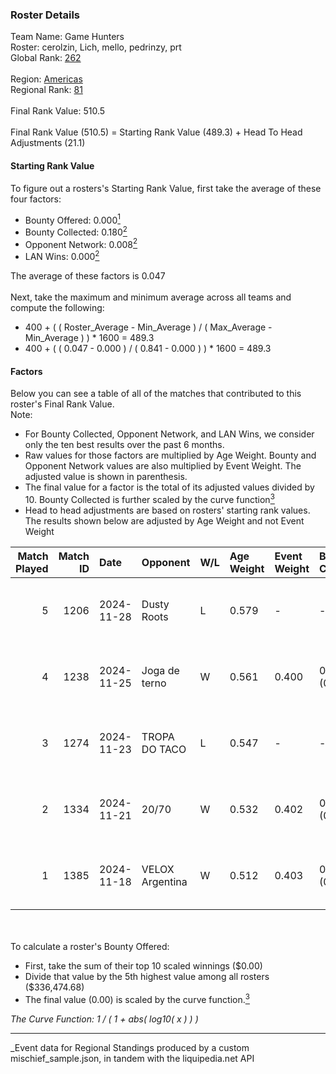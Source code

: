 ### Roster Details<br />
Team Name: Game Hunters<br />
Roster: cerolzin, Lich, mello, pedrinzy, prt<br />
Global Rank: [262](../../standings_global_2025_03_01.md)<br />
<br />
Region: [Americas]( ../../standings_americas_2025_03_01.md)<br />
Regional Rank: [81]( ../../standings_americas_2025_03_01.md)<br />
<br />
Final Rank Value:  510.5<br />
<br />
Final Rank Value (510.5) = Starting Rank Value (489.3) + Head To Head Adjustments (21.1)<br />

#### Starting Rank Value<br />
To figure out a rosters's Starting Rank Value, first take the average of these four factors:<br />
- Bounty Offered: 0.000[<sup>1</sup>](#table2)
- Bounty Collected: 0.180[<sup>2</sup>](#table1)
- Opponent Network: 0.008[<sup>2</sup>](#table1)
- LAN Wins: 0.000[<sup>2</sup>](#table1)

The average of these factors is 0.047<br />
<br />
Next, take the maximum and minimum average across all teams and compute the following:<br />
- 400 + ( ( Roster_Average - Min_Average ) / ( Max_Average - Min_Average ) ) * 1600 = 489.3
- 400 + ( ( 0.047 - 0.000 ) / ( 0.841 - 0.000 ) ) * 1600 = 489.3


#### Factors<br />
Below you can see a table of all of the matches that contributed to this roster's Final Rank Value.<br />
Note:<br />

- For Bounty Collected, Opponent Network, and LAN Wins, we consider only the ten best results over the past 6 months.
- Raw values for those factors are multiplied by Age Weight. Bounty and Opponent Network values are also multiplied by Event Weight. The adjusted value is shown in parenthesis.
- The final value for a factor is the total of its adjusted values divided by 10. Bounty Collected is further scaled by the curve function[<sup>3</sup>](#curveFunction)
- Head to head adjustments are based on rosters' starting rank values. The results shown below are adjusted by Age Weight and not Event Weight
<span id="table1"></span><br />


| Match Played | Match ID | Date       | Opponent        | W/L | Age Weight | Event Weight | Bounty Collected | Opponent Network | LAN Wins  | H2H Adj. | Roster                               |
| -: | -: | :- | :- | :- | :- | :- | :- | :- | :- | -: | :- |
|            5 |     1206 | 2024-11-28 | Dusty Roots     | L   | 0.579      | -            | -                | -                | -         |    -3.47 | cerolzin, Lich, mello, pedrinzy, prt |
|            4 |     1238 | 2024-11-25 | Joga de terno   | W   | 0.561      | 0.400        | 0.000 (0.000)    | 0.111 (0.025)    | 0 (0.000) |     8.75 | cerolzin, Lich, mello, pedrinzy, prt |
|            3 |     1274 | 2024-11-23 | TROPA DO TACO   | L   | 0.547      | -            | -                | -                | -         |    -3.85 | cerolzin, Lich, mello, pedrinzy, prt |
|            2 |     1334 | 2024-11-21 | 20/70           | W   | 0.532      | 0.402        | 0.001 (0.000)    | 0.139 (0.030)    | 0 (0.000) |    11.18 | cerolzin, Lich, mello, pedrinzy, prt |
|            1 |     1385 | 2024-11-18 | VELOX Argentina | W   | 0.512      | 0.403        | 0.000 (0.000)    | 0.121 (0.025)    | 0 (0.000) |     8.50 | cerolzin, Lich, mello, pedrinzy, prt |

<br />
<span id="table2"></span><br />
To calculate a roster's Bounty Offered:<br />

- First, take the sum of their top 10 scaled winnings ($0.00)
- Divide that value by the 5th highest value among all rosters ($336,474.68)
- The final value (0.00) is scaled by the curve function.[<sup>3</sup>](#curveFunction)

<span id="curveFunction"></span>_The Curve Function: 1 / ( 1 + abs( log10( x ) ) )_<br />

---
_Event data for Regional Standings produced by a custom mischief_sample.json, in tandem with the liquipedia.net API<br />
